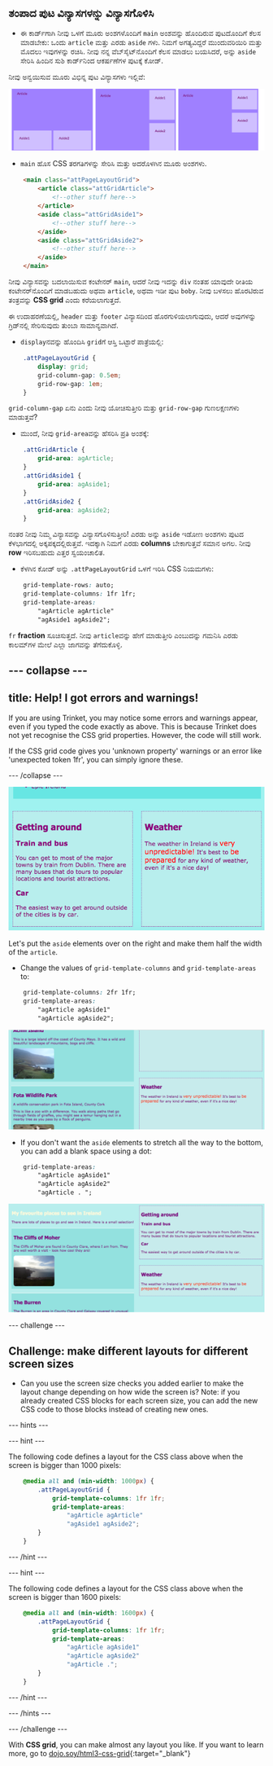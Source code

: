 ## ತಂಪಾದ ಪುಟ ವಿನ್ಯಾಸಗಳನ್ನು ವಿನ್ಯಾಸಗೊಳಿಸಿ

+ ಈ ಕಾರ್ಡ್‌ಗಾಗಿ ನೀವು ಒಳಗೆ ಮೂರು ಅಂಶಗಳೊಂದಿಗೆ `main` ಅಂಶವನ್ನು ಹೊಂದಿರುವ ಪುಟದೊಂದಿಗೆ ಕೆಲಸ ಮಾಡಬೇಕು: ಒಂದು `article` ಮತ್ತು ಎರಡು `aside` ಗಳು. ನಿಮಗೆ ಅಗತ್ಯವಿದ್ದರೆ ಮುಂದುವರಿಯಿರಿ ಮತ್ತು ಮೊದಲು ಇವುಗಳನ್ನು ರಚಿಸಿ. ನೀವು ನನ್ನ ವೆಬ್‌ಸೈಟ್‌ನೊಂದಿಗೆ ಕೆಲಸ ಮಾಡಲು ಬಯಸಿದರೆ, ಅನ್ನು `aside` ಸೇರಿಸಿ ಹಿಂದಿನ ಸುಶಿ ಕಾರ್ಡ್‌ನಿಂದ ಆಕರ್ಷಣೆಗಳ ಪುಟಕ್ಕೆ ಕೋಡ್. 

ನೀವು ಅನ್ವಯಿಸುವ ಮೂರು ವಿಭಿನ್ನ ಪುಟ ವಿನ್ಯಾಸಗಳು ಇಲ್ಲಿವೆ:

![](images/cssGridLayouts.png)

+ `main` ಹೊಸ CSS ತರಗತಿಗಳನ್ನು ಸೇರಿಸಿ ಮತ್ತು ಅದರೊಳಗಿನ ಮೂರು ಅಂಶಗಳು.

```html
    <main class="attPageLayoutGrid">
        <article class="attGridArticle">
            <!--other stuff here-->
        </article>
        <aside class="attGridAside1">
            <!--other stuff here-->
        </aside>
        <aside class="attGridAside2">
            <!--other stuff here-->
        </aside>
    </main>
```

ನೀವು ವಿನ್ಯಾಸವನ್ನು ಬದಲಾಯಿಸುವ ಕಂಟೇನರ್ `main`, ಆದರೆ ನೀವು ಇದನ್ನು `div` ನಂತಹ ಯಾವುದೇ ರೀತಿಯ ಕಂಟೇನರ್‌ನೊಂದಿಗೆ ಮಾಡಬಹುದು ಅಥವಾ `article`, ಅಥವಾ ಇಡೀ ಪುಟ `boby`. ನೀವು ಬಳಸಲು ಹೊರಟಿರುವ ತಂತ್ರವನ್ನು **CSS grid** ಎಂದು ಕರೆಯಲಾಗುತ್ತದೆ.

ಈ ಉದಾಹರಣೆಯಲ್ಲಿ, `header` ಮತ್ತು `footer` ವಿನ್ಯಾಸದಿಂದ ಹೊರಗುಳಿಯಲಾಗುವುದು, ಆದರೆ ಅವುಗಳನ್ನು ಗ್ರಿಡ್‌ನಲ್ಲಿ ಸೇರಿಸುವುದು ತುಂಬಾ ಸಾಮಾನ್ಯವಾಗಿದೆ.

+ `display`ನವನ್ನು ಹೊಂದಿಸಿ `grid`‌ಗೆ ಆಸ್ತಿ ಒಟ್ಟಾರೆ ಪಾತ್ರೆಯಲ್ಲಿ:

```css
    .attPageLayoutGrid {
        display: grid;
        grid-column-gap: 0.5em;
        grid-row-gap: 1em;
    }
```

`grid-column-gap` ಏನು ಎಂದು ನೀವು ಯೋಚಿಸುತ್ತೀರಿ ಮತ್ತು `grid-row-gap` ಗುಣಲಕ್ಷಣಗಳು ಮಾಡುತ್ತವೆ?

+ ಮುಂದೆ, ನೀವು `grid-area`ವನ್ನು ಹೆಸರಿಸಿ ಪ್ರತಿ ಅಂಶಕ್ಕೆ: 

```css
    .attGridArticle {
        grid-area: agArticle;
    }
    .attGridAside1 {
        grid-area: agAside1;
    }
    .attGridAside2 {
        grid-area: agAside2;
    }
```

ನಂತರ ನೀವು ನಿಮ್ಮ ವಿನ್ಯಾಸವನ್ನು ವಿನ್ಯಾಸಗೊಳಿಸುತ್ತೀರಿ! ಎರಡು ಅನ್ನು `aside` ಇಡೋಣ ಅಂಶಗಳು ಪುಟದ ಕೆಳಭಾಗದಲ್ಲಿ ಅಕ್ಕಪಕ್ಕದಲ್ಲಿರುತ್ತವೆ. ಇದಕ್ಕಾಗಿ ನಿಮಗೆ ಎರಡು **columns** ಬೇಕಾಗುತ್ತವೆ ಸಮಾನ ಅಗಲ. ನೀವು **row** ಇರಿಸಬಹುದು ಎತ್ತರ ಸ್ವಯಂಚಾಲಿತ.

+ ಕೆಳಗಿನ ಕೋಡ್ ಅನ್ನು `.attPageLayoutGrid` ಒಳಗೆ ಇರಿಸಿ CSS ನಿಯಮಗಳು:

```css
    grid-template-rows: auto;
    grid-template-columns: 1fr 1fr;
    grid-template-areas: 
        "agArticle agArticle"
        "agAside1 agAside2";
```

`fr` **fraction** ಸೂಚಿಸುತ್ತದೆ. ನೀವು `article`ವನ್ನು ಹೇಗೆ ಮಾಡುತ್ತೀರಿ ಎಂಬುದನ್ನು ಗಮನಿಸಿ ಎರಡು ಕಾಲಮ್‌ಗಳ ಮೇಲೆ ಎಲ್ಲಾ ಜಾಗವನ್ನು ತೆಗೆದುಕೊಳ್ಳಿ.

## \--- collapse \---

## title: Help! I got errors and warnings!

If you are using Trinket, you may notice some errors and warnings appear, even if you typed the code exactly as above. This is because Trinket does not yet recognise the CSS grid properties. However, the code will still work.

If the CSS grid code gives you 'unknown property' warnings or an error like 'unexpected token 1fr', you can simply ignore these.

\--- /collapse \---

![Asides are side by side at the bottom](images/cssGridAsidesAtBottom.png)

Let's put the `aside` elements over on the right and make them half the width of the `article`.

+ Change the values of `grid-template-columns` and `grid-template-areas` to:

```css
    grid-template-columns: 2fr 1fr;
    grid-template-areas: 
        "agArticle agAside1"
        "agArticle agAside2";
```

![Asides are down the right hand side](images/cssGridAsidesOnRight.png)

+ If you don't want the `aside` elements to stretch all the way to the bottom, you can add a blank space using a dot: 

```css
    grid-template-areas: 
        "agArticle agAside1"
        "agArticle agAside2"
        "agArticle . ";
```

![Asides on the right and not stretched down](images/cssGridAsidesTopRight.png)

\--- challenge \---

## Challenge: make different layouts for different screen sizes

+ Can you use the screen size checks you added earlier to make the layout change depending on how wide the screen is? Note: if you already created CSS blocks for each screen size, you can add the new CSS code to those blocks instead of creating new ones.

\--- hints \---

\--- hint \---

The following code defines a layout for the CSS class above when the screen is bigger than 1000 pixels:

```css
    @media all and (min-width: 1000px) {
        .attPageLayoutGrid {
            grid-template-columns: 1fr 1fr;
            grid-template-areas: 
                "agArticle agArticle"
                "agAside1 agAside2";
        }
    }  
```

\--- /hint \---

\--- hint \---

The following code defines a layout for the CSS class above when the screen is bigger than 1600 pixels:

```css
    @media all and (min-width: 1600px) {
        .attPageLayoutGrid {
            grid-template-columns: 1fr 1fr;
            grid-template-areas: 
                "agArticle agAside1"
                "agArticle agAside2"
                "agArticle .";
        }
    }  
```

\--- /hint \---

\--- /hints \---

\--- /challenge \---

With **CSS grid**, you can make almost any layout you like. If you want to learn more, go to [dojo.soy/html3-css-grid](http://dojo.soy/html3-css-grid){:target="_blank"}